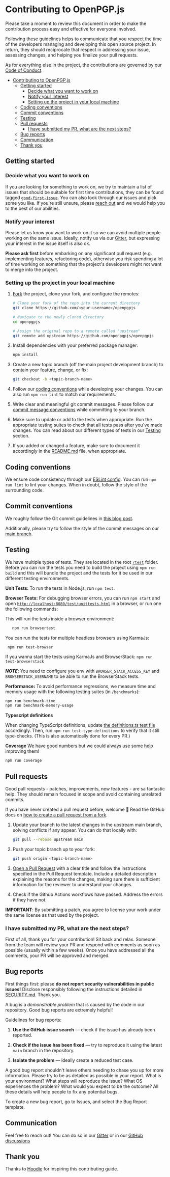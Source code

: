 # Contributing to OpenPGP.js

Please take a moment to review this document in order to make the contribution process easy and effective for everyone involved.

Following these guidelines helps to communicate that you respect the time of the developers managing and developing this open source project. In return, they should reciprocate that respect in addressing your issue, assessing changes, and helping you finalize your pull requests.

As for everything else in the project, the contributions are governed by our [Code of Conduct](https://github.com/openpgpjs/openpgpjs/blob/main/CODE_OF_CONDUCT.md).

- [Contributing to OpenPGP.js](#contributing-to-openpgpjs)
  - [Getting started](#getting-started)
    - [Decide what you want to work on](#decide-what-you-want-to-work-on)
    - [Notify your interest](#notify-your-interest)
    - [Setting up the project in your local machine](#setting-up-the-project-in-your-local-machine)
  - [Coding conventions](#coding-conventions)
  - [Commit conventions](#commit-conventions)
  - [Testing](#testing)
  - [Pull requests](#pull-requests)
    - [I have submitted my PR, what are the next steps?](#i-have-submitted-my-pr-what-are-the-next-steps)
  - [Bug reports](#bug-reports)
  - [Communication](#communication)
  - [Thank you](#thank-you)

## Getting started

### Decide what you want to work on

If you are looking for something to work on, we try to maintain a list of issues that should be suitable for first time contributions, they can be found tagged [`good-first-issue`](https://github.com/openpgpjs/openpgpjs/labels/good-first-issue). You can also look through our issues and pick some you like. If you're still unsure, please [reach out](#communication) and we would help you to the best of our abilities.

### Notify your interest

Please let us know you want to work on it so we can avoid multiple people working on the same issue. Ideally, notify us via our [Gitter](https://gitter.im/openpgpjs/openpgpjs), but expressing your interest in the issue itself is also ok.

**Please ask first** before embarking on any significant pull request (e.g. implementing features, refactoring code), otherwise you risk spending a lot of time working on something that the project's developers might not want to merge into the project.

### Setting up the project in your local machine

1. [Fork](https://docs.github.com/en/get-started/quickstart/fork-a-repo) the project, clone your fork, and configure the remotes:

   ```bash
   # Clone your fork of the repo into the current directory
   git clone https://github.com/<your-username>/openpgpjs

   # Navigate to the newly cloned directory
   cd openpgpjs

   # Assign the original repo to a remote called "upstream"
   git remote add upstream https://github.com/openpgpjs/openpgpjs
   ```

2. Install dependencies with your preferred package manager:

   ```bash
   npm install
   ```

3. Create a new topic branch (off the main project development branch) to contain your feature, change, or fix:

   ```bash
   git checkout -b <topic-branch-name>
   ```

4. Follow our [coding conventions](#coding-conventions) while developing your changes. You can also run `npm run lint` to match our requirements.

5. Write clear and meaningful git commit messages. Please follow our [commit message conventions](#commit-conventions) while committing to your branch.

6. Make sure to update or add to the tests when appropriate. Run the appropriate testing suites to check that all tests pass after you've made changes. You can read about our different types of tests in our [Testing](#testing) section.

7. If you added or changed a feature, make sure to document it accordingly in the [README.md](https://github.com/openpgpjs/openpgpjs/blob/main/README.md) file, when appropriate.

## Coding conventions

We ensure code consistency through our [ESLint config](https://github.com/openpgpjs/openpgpjs/blob/main/.eslintrc.js). You can run `npm run lint` to lint your changes. When in doubt, follow the style of the surrounding code.

## Commit conventions

We roughly follow the Git commit guidelines in [this blog post](https://cbea.ms/git-commit/).

Additionally, please try to follow the style of the commit messages on our [main branch](https://github.com/openpgpjs/openpgpjs/commits/main).

## Testing

We have multiple types of tests. They are located in the root [`/test`](https://github.com/openpgpjs/openpgpjs/tree/main/test) folder.
Before you can run the tests you need to build the project using `npm run build` and this will bundle the project and the tests for it be used in our different testing environments.

**Unit Tests:**
To run the tests in Node.js, run `npm test`.

**Browser Tests:**
For debugging browser errors, you can run `npm start` and open [`http://localhost:8080/test/unittests.html`](http://localhost:8080/test/unittests.html) in a browser, or run one the following commands:

This will run the tests inside a browser environment:

```sh
   npm run browsertest
```

You can run the tests for multiple headless browsers using KarmaJs:

` npm run test-browser`

If you wanna start the tests using KarmaJs and BrowserStack:
`npm run test-browserstack`

**_NOTE_**: You need to configure you env with `BROWSER_STACK_ACCESS_KEY` and `BROWSERSTACK_USERNAME` to be able to run the BrowserStack tests.


**Performance:** 
To avoid performance regressions, we measure time and memory usage with the following testing suites (in `/benchmarks`):

```sh
npm run benchmark-time
npm run benchmark-memory-usage
```

**Typescript definitions**

When changing TypeScript definitions, update [the definitions.ts test file](https://github.com/openpgpjs/openpgpjs/blob/main/test/typescript/definitions.ts) accordingly.
Then, run `npm run test-type-definitions` to verify that it still type-checks.
(This is also automatically done for every PR.)

**Coverage**
We have good numbers but we could always use some help improving them!

```sh
npm run coverage
```

## Pull requests

Good pull requests - patches, improvements, new features - are sa fantastic help. They should remain focused in scope and avoid containing unrelated commits.

If you have never created a pull request before, welcome 🙂 Read the GitHub docs on [how to create a pull request from a fork](https://docs.github.com/en/pull-requests/collaborating-with-pull-requests/proposing-changes-to-your-work-with-pull-requests/creating-a-pull-request-from-a-fork).

1. Update your branch to the latest changes in the upstream main branch, solving conflicts if any appear. You can do that locally with:

   ```bash
   git pull --rebase upstream main
   ```

2. Push your topic branch up to your fork:

   ```bash
   git push origin <topic-branch-name>
   ```

3. [Open a Pull Request](https://help.github.com/articles/using-pull-requests/) with a clear title and follow the instructions specified in the Pull Request template. Include a detailed description explaining the reasons for the changes, making sure there is sufficient information for the reviewer to understand your changes.

4. Check if the Github Actions workflows have passed. Address the errors if they have not.

**IMPORTANT**: By submitting a patch, you agree to license your work under the same license as that used by the project.

### I have submitted my PR, what are the next steps?

First of all, thank you for your contribution! Sit back and relax. Someone from the team will review your PR and respond with comments as soon as possible (usually within a few weeks). Once you have addressed all the comments, your PR will be approved and merged.

## Bug reports

First things first: please **do not report security vulnerabilities in public issues!** Disclose responsibly following the instructions detailed in [SECURITY.md](https://github.com/openpgpjs/openpgpjs/blob/main/SECURITY.md). Thank you.

A bug is a _demonstrable problem_ that is caused by the code in our repository. Good bug reports are extremely helpful!

Guidelines for bug reports:

1. **Use the GitHub issue search** &mdash; check if the issue has already been reported.

2. **Check if the issue has been fixed** &mdash; try to reproduce it using the latest `main` branch in the repository.

3. **Isolate the problem** &mdash; ideally create a reduced test case.

A good bug report shouldn't leave others needing to chase you up for more information. Please try to be as detailed as possible in your report. What is your environment? What steps will reproduce the issue? What OS experiences the problem? What would you expect to be the outcome? All these details will help people to fix any potential bugs.

To create a new bug report, go to Issues, and select the Bug Report template.

## Communication

Feel free to reach out! You can do so in our [Gitter](https://gitter.im/openpgpjs/openpgpjs) or in our [GitHub discussions](https://github.com/openpgpjs/openpgpjs/discussions)

## Thank you

Thanks to [Hoodie](https://github.com/hoodiehq/hoodie) for inspiring this contributing guide.

